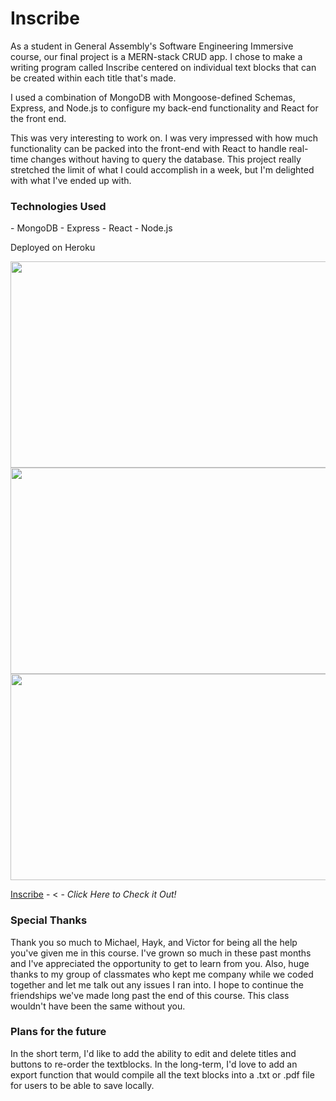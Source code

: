 <h1>Inscribe</h1>

As a student in General Assembly's Software Engineering Immersive course, our final project is a MERN-stack CRUD app. I chose to make a writing program called Inscribe centered on individual text blocks that can be created within each title that's made. 

I used a combination of MongoDB with Mongoose-defined Schemas, Express, and Node.js to configure my back-end functionality and React for the front end. 

This was very interesting to work on. I was very impressed with how much functionality can be packed into the front-end with React to handle real-time changes without having to query the database. This project really stretched the limit of what I could accomplish in a week, but I'm delighted with what I've ended up with. 

<h3>Technologies Used</h3>
- MongoDB
- Express
- React
- Node.js

Deployed on Heroku


<img src="https://i.imgur.com/18znOd4.png" width="600" height="330">

<img src="https://i.imgur.com/bLHTWiJ.png" width="600" height="330">

<img src="https://i.imgur.com/6DSfzXn.png" width="600" height="330">

[Inscribe](https://inscribe-4b5b9833a407.herokuapp.com/) - < - _Click Here to Check it Out!_

<h3>Special Thanks</h3>
Thank you so much to Michael, Hayk, and Victor for being all the help you've given me in this course. I've grown so much in these past months and I've appreciated the opportunity to get to learn from you. Also, huge thanks to my group of classmates who kept me company while we coded together and let me talk out any issues I ran into. I hope to continue the friendships we've made long past the end of this course. This class wouldn't have been the same without you.

<h3>Plans for the future</h3>
In the short term, I'd like to add the ability to edit and delete titles and buttons to re-order the textblocks. In the long-term, I'd love to add an export function that would compile all the text blocks into a .txt or .pdf file for users to be able to save locally. 